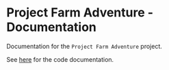 # Project Farm Adventure - Documentation

Documentation for the `Project Farm Adventure` project.

See [here](https://snowmeltarcade.github.io/projectfarmadventuredocumentation/) for the code documentation.
